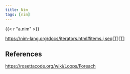 ```yaml
---
title: Nim
tags: [nim]
---
```


{{< r "a.nim" >}}

<https://nim-lang.org/docs/iterators.html#items.i,seq[T][T]>

## References

<https://rosettacode.org/wiki/Loops/Foreach>
